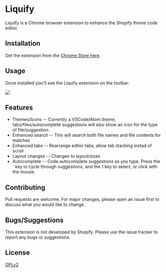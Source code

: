 # Liquify

Liquify is a Chrome browser extension to enhance the Shopify theme code editor.

## Installation

Get the extension from the [Chrome Store here](https://chrome.google.com/webstore/detail/liquify-shopify-theme-cod/edekihmjmpkkkaolmojnajojfgphccma?hl=en).

## Usage

Once installed you'll see the Liquify extension on the toolbar:

![](https://i.imgur.com/Qgv7YsQ.png)

## Features

- Themes/Icons -- Currently a VSCode/Atom theme, tabs/files/autocomplete suggestions will also show an icon for the type of file/suggestion.
- Enhanced search -- This will search both file names and file contents for matches
- Enhanced tabs -- Rearrange editor tabs, allow tab stacking instad of scroll
- Layout changes -- Changes to layout/sizes
- Autocomplete -- Code autocomplete suggestions as you type. Press the ` key to cycle through suggestions, and the 1 key to select, or click with the mouse.


## Contributing

Pull requests are welcome. For major changes, please open an issue first to discuss what you would like to change.

## Bugs/Suggestions

This extension is not developed by Shopify. Please use the issue tracker to report any bugs or suggestions.

## License

[GPLv2](https://www.gnu.org/licenses/old-licenses/gpl-2.0.en.html)
